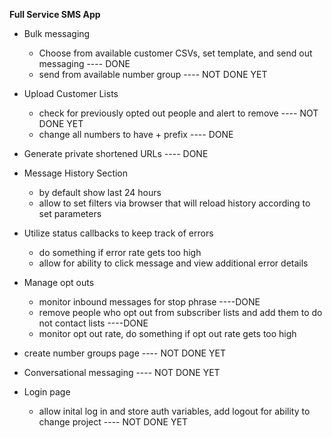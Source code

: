 **Full Service SMS App**
* Bulk messaging 
    * Choose from available customer CSVs, set template, and send out messaging  ---- DONE 
    * send from available number group ---- NOT DONE YET 
    
* Upload Customer Lists
  * check for previously opted out people and alert to remove ---- NOT DONE YET 
  * change all numbers to have + prefix  ---- DONE
    

* Generate private shortened URLs ---- DONE
  

* Message History Section 
  * by default show last 24 hours 
  * allow to set filters via browser that will reload history according to set parameters 
    
    
* Utilize status callbacks to keep track of errors
  * do something if error rate gets too high
  * allow for ability to click message and view additional error details 
    

* Manage opt outs 
  * monitor inbound messages for stop phrase ----DONE
  * remove people who opt out from subscriber lists and add them to do not contact lists ----DONE 
  * monitor opt out rate, do something if opt out rate gets too high 
    

* create number groups page ---- NOT DONE YET   
  

* Conversational messaging ---- NOT DONE YET 
* Login page
  * allow inital log in and store auth variables, add logout for ability to change project ---- NOT DONE YET
